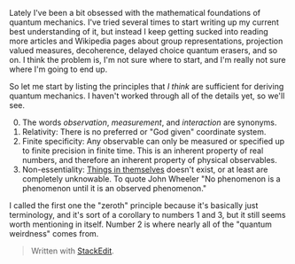 Lately I've been a bit obsessed with the mathematical foundations of quantum mechanics. I've tried several times to start writing up my current best understanding of it, but instead I keep getting sucked into reading more articles and Wikipedia pages about group representations, projection valued measures, decoherence, delayed choice quantum erasers, and so on. I think the problem is, I'm not sure where to start, and I'm really not sure where I'm going to end up.

So let me start by listing the principles that *I think* are sufficient for deriving quantum mechanics. I haven't worked through all of the details yet, so we'll see.

0. The words *observation*, *measurement*, and *interaction* are synonyms.
1. Relativity: There is no preferred or "God given" coordinate system.
2. Finite specificity: Any observable can only be measured or specified up to finite precision in finite time. This is an inherent property of real numbers, and therefore an inherent property of physical observables.
3. Non-essentiality: [Things in themselves](https://en.wikipedia.org/wiki/Thing-in-itself) doesn't exist, or at least are completely unknowable. To quote John Wheeler "No phenomenon is a phenomenon until it is an observed phenomenon."

I called the first one the "zeroth" principle because it's basically just terminology, and it's sort of a corollary to numbers 1 and 3, but it still seems worth mentioning in itself. Number 2 is where nearly all of the "quantum weirdness" comes from.


> Written with [StackEdit](https://stackedit.io/).
<!--stackedit_data:
eyJoaXN0b3J5IjpbLTg4MjAxMTQzOCwyMDc3MzgxODYxLC0xMz
UyMjI3ODYwLC03OTUwNzE5MzUsNDUyNDIxNTI1LDk2ODUyMzQ4
OCwtMTc0Nzc0NDQ4NSwxMzE1NjM4Nzg1LC0xODkxMTIwMjZdfQ
==
-->